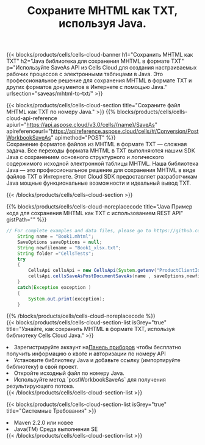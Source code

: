 ﻿---
title:  Сохраните MHTML как TXT, используя Java.
description:  Использование Aspose.Cells Cloud SDK for Java для сохранения файла формата MHTML в формате TXT.
kwords: Excel, Save MHTML as TXT, REST, Java
howto: How to save MHTML as TXT using Aspose.Cells Cloud Java library.
---
{{< blocks/products/cells/cells-cloud-banner h1="Сохранить MHTML как TXT" h2="Java библиотека для сохранения MHTML в формате TXT" p="Используйте SaveAs API из Cells Cloud для создания настраиваемых рабочих процессов с электронными таблицами в Java. Это профессиональное решение для сохранения MHTML в формате TXT и других форматов документов в Интернете с помощью Java." urlsection="saveas/mhtml-to-txt/" >}}

{{< blocks/products/cells/cells-cloud-section title="Сохраните файл MHTML как TXT по номеру Java." >}}
{{% blocks/products/cells/cells-cloud-api-reference apiurl="https://api.aspose.cloud/v3.0/cells/{name}/SaveAs" apireferenceurl="https://apireference.aspose.cloud/cells/#/Conversion/PostWorkbookSaveAs" apimethod="POST" %}}
<br/>
Сохранение форматов файлов из MHTML в формате TXT — сложная задача. Все переходы формата MHTML в TXT выполняются нашим SDK Java с сохранением основного структурного и логического содержимого исходной электронной таблицы MHTML. Наша библиотека Java — это профессиональное решение для сохранения MHTML в виде файлов TXT в Интернете. Этот Cloud SDK предоставляет разработчикам Java мощные функциональные возможности и идеальный вывод TXT.

{{< /blocks/products/cells/cells-cloud-section >}}

{{% blocks/products/cells/cells-cloud-noreplacecode title="Java Пример кода для сохранения MHTML как TXT с использованием REST API" gistPath="" %}}
  
```java
// For complete examples and data files, please go to https://github.com/aspose-cells-cloud/aspose-cells-cloud-java/
    String name = "Book1.mhtml";
    SaveOptions saveOptions = null;
    String newfilename = "Book1_xlsx.txt";
    String folder ="CellsTests";
    try 
    {
        CellsApi cellsApi = new CellsApi(System.getenv("ProductClientId"), System.getenv("ProductClientSecret"));
        cellsApi.cellsSaveAsPostDocumentSaveAs(name , saveOptions,newfilename,false,false,folder,null,null,null,true);                       
    }
    catch(Exception exception )
    {
        System.out.print(exception);
    }
```
  
{{% /blocks/products/cells/cells-cloud-noreplacecode %}}
<br/>
{{< blocks/products/cells/cells-cloud-section-list isGrey="true" title="Узнайте, как сохранить MHTML в формате TXT, используя библиотеку Cells Cloud Java." >}}
<li> Зарегистрируйте аккаунт на<a href="https://dashboard.aspose.cloud/">Панель приборов</a> чтобы бесплатно получить информацию о квоте и авторизации по номеру API</li>
<li>Установите библиотеку Java и добавьте ссылку (импортируйте библиотеку) в свой проект.</li>
<li>Откройте исходный файл по номеру Java.</li>
<li>Используйте метод `postWorkbookSaveAs` для получения результирующего потока.</li>
{{< /blocks/products/cells/cells-cloud-section-list >}}

{{< blocks/products/cells/cells-cloud-section-list isGrey="true" title="Системные Требования" >}}
<li>Maven 2.2.0 или новее</li>
<li>Java(TM) Среда выполнения SE</li>
{{< /blocks/products/cells/cells-cloud-section-list >}}
